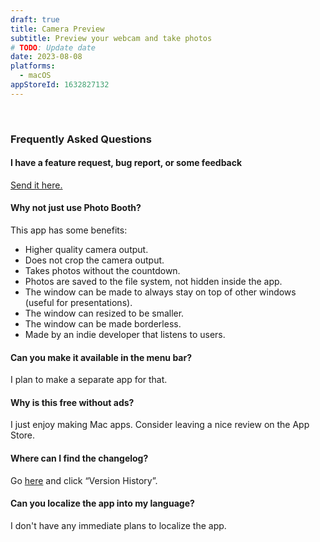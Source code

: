 ```yaml
---
draft: true
title: Camera Preview
subtitle: Preview your webcam and take photos
# TODO: Update date
date: 2023-08-08
platforms:
  - macOS
appStoreId: 1632827132
---
```


<br>

<a id="faq"></a>
### Frequently Asked Questions

#### I have a feature request, bug report, or some feedback

[Send it here.](https://sindresorhus.com/feedback?product=Camera%20Preview&referrer=Website-FAQ)

<a href="photo-booth"></a>
#### Why not just use Photo Booth?

This app has some benefits:

- Higher quality camera output.
- Does not crop the camera output.
- Takes photos without the countdown.
- Photos are saved to the file system, not hidden inside the app.
- The window can be made to always stay on top of other windows (useful for presentations).
- The window can resized to be smaller.
- The window can be made borderless.
- Made by an indie developer that listens to users.

#### Can you make it available in the menu bar?

I plan to make a separate app for that.

#### Why is this free without ads?

I just enjoy making Mac apps. Consider leaving a nice review on the App Store.

#### Where can I find the changelog?

Go [here](https://apps.apple.com/app/id1632827132) and click “Version History”.

#### Can you localize the app into my language?

I don't have any immediate plans to localize the app.
